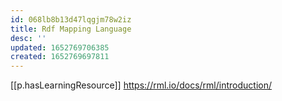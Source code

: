 ```yaml
---
id: 068lb8b13d47lqgjm78w2iz
title: Rdf Mapping Language
desc: ''
updated: 1652769706385
created: 1652769697811
---
```


[[p.hasLearningResource]] https://rml.io/docs/rml/introduction/
